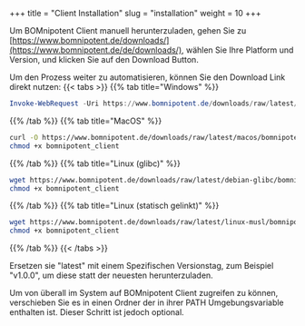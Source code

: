 +++
title = "Client Installation"
slug = "installation"
weight = 10
+++

Um BOMnipotent Client manuell herunterzuladen, gehen Sie zu [https://www.bomnipotent.de/downloads/](https://www.bomnipotent.de/de/downloads/), wählen Sie Ihre Platform und Version, und klicken Sie auf den Download Button.

Um den Prozess weiter zu automatisieren, können Sie den Download Link direkt nutzen:
{{< tabs >}}
{{% tab title="Windows" %}}
```powershell
Invoke-WebRequest -Uri https://www.bomnipotent.de/downloads/raw/latest/windows/bomnipotent_client.exe -OutFile bomnipotent_client.exe
```
{{% /tab %}}
{{% tab title="MacOS" %}}
```bash
curl -O https://www.bomnipotent.de/downloads/raw/latest/macos/bomnipotent_client
chmod +x bomnipotent_client
```
{{% /tab %}}
{{% tab title="Linux (glibc)" %}}
```bash
wget https://www.bomnipotent.de/downloads/raw/latest/debian-glibc/bomnipotent_client;
chmod +x bomnipotent_client
```
{{% /tab %}}
{{% tab title="Linux (statisch gelinkt)" %}}
```bash
wget https://www.bomnipotent.de/downloads/raw/latest/linux-musl/bomnipotent_client;
chmod +x bomnipotent_client
```
{{% /tab %}}
{{< /tabs >}}

Ersetzen sie "latest" mit einem Spezifischen Versionstag, zum Beispiel "v1.0.0", um diese statt der neuesten herunterzuladen.

Um von überall im System auf BOMnipotent Client zugreifen zu können, verschieben Sie es in einen Ordner der in ihrer PATH Umgebungsvariable enthalten ist. Dieser Schritt ist jedoch optional.
